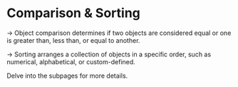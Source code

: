 # Comparison & Sorting

\-> Object comparison determines if two objects are considered equal or one is greater than, less than, or equal to another.

\-> Sorting arranges a collection of objects in a specific order, such as numerical, alphabetical, or custom-defined.

Delve into the subpages for more details.
